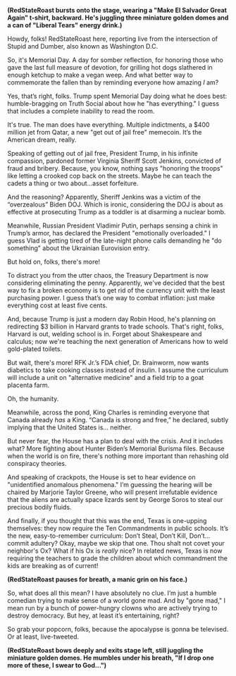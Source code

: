**(RedStateRoast bursts onto the stage, wearing a "Make El Salvador Great Again" t-shirt, backward. He's juggling three miniature golden domes and a can of "Liberal Tears" energy drink.)**

Howdy, folks! RedStateRoast here, reporting live from the intersection of Stupid and Dumber, also known as Washington D.C.

So, it's Memorial Day. A day for somber reflection, for honoring those who gave the last full measure of devotion, for grilling hot dogs slathered in enough ketchup to make a vegan weep. And what better way to commemorate the fallen than by reminding everyone how amazing *I* am?

Yes, that’s right, folks. Trump spent Memorial Day doing what he does best: humble-bragging on Truth Social about how he "has everything." I guess that includes a complete inability to read the room.

It's true. The man does have everything. Multiple indictments, a $400 million jet from Qatar, a new "get out of jail free" memecoin. It’s the American dream, really.

Speaking of getting out of jail free, President Trump, in his infinite compassion, pardoned former Virginia Sheriff Scott Jenkins, convicted of fraud and bribery. Because, you know, nothing says "honoring the troops" like letting a crooked cop back on the streets. Maybe he can teach the cadets a thing or two about…asset forfeiture.

And the reasoning? Apparently, Sheriff Jenkins was a victim of the “overzealous” Biden DOJ. Which is ironic, considering the DOJ is about as effective at prosecuting Trump as a toddler is at disarming a nuclear bomb.

Meanwhile, Russian President Vladimir Putin, perhaps sensing a chink in Trump’s armor, has declared the President "emotionally overloaded." I guess Vlad is getting tired of the late-night phone calls demanding he "do something" about the Ukrainian Eurovision entry.

But hold on, folks, there's more!

To distract you from the utter chaos, the Treasury Department is now considering eliminating the penny. Apparently, we've decided that the best way to fix a broken economy is to get rid of the currency unit with the least purchasing power. I guess that’s one way to combat inflation: just make everything cost at least five cents.

And, because Trump is just a modern day Robin Hood, he's planning on redirecting $3 billion in Harvard grants to trade schools. That's right, folks, Harvard is out, welding school is in. Forget about Shakespeare and calculus; now we're teaching the next generation of Americans how to weld gold-plated toilets.

But wait, there's more! RFK Jr.’s FDA chief, Dr. Brainworm, now wants diabetics to take cooking classes instead of insulin. I assume the curriculum will include a unit on "alternative medicine" and a field trip to a goat placenta farm.

Oh, the humanity.

Meanwhile, across the pond, King Charles is reminding everyone that Canada already *has* a King. “Canada is strong and free,” he declared, subtly implying that the United States is… neither.

But never fear, the House has a plan to deal with the crisis. And it includes what? More fighting about Hunter Biden’s Memorial Burisma files. Because when the world is on fire, there's nothing more important than rehashing old conspiracy theories.

And speaking of crackpots, the House is set to hear evidence on "unidentified anomalous phenomena." I’m guessing the hearing will be chaired by Marjorie Taylor Greene, who will present irrefutable evidence that the aliens are actually space lizards sent by George Soros to steal our precious bodily fluids.

And finally, if you thought that this was the end, Texas is one-upping themselves: they now require the Ten Commandments in public schools. It’s the new, easy-to-remember curriculum: Don’t Steal, Don’t Kill, Don’t… commit adultery? Okay, maybe we skip that one. Thou shalt not covet your neighbor's Ox? What if his Ox is *really* nice? In related news, Texas is now requiring the teachers to grade the children about which commandment the kids are breaking as of current!

**(RedStateRoast pauses for breath, a manic grin on his face.)**

So, what does all this mean? I have absolutely no clue. I’m just a humble comedian trying to make sense of a world gone mad. And by "gone mad," I mean run by a bunch of power-hungry clowns who are actively trying to destroy democracy. But hey, at least it’s entertaining, right?

So grab your popcorn, folks, because the apocalypse is gonna be televised. Or at least, live-tweeted.

**(RedStateRoast bows deeply and exits stage left, still juggling the miniature golden domes. He mumbles under his breath, "If I drop one more of these, I swear to God...")**